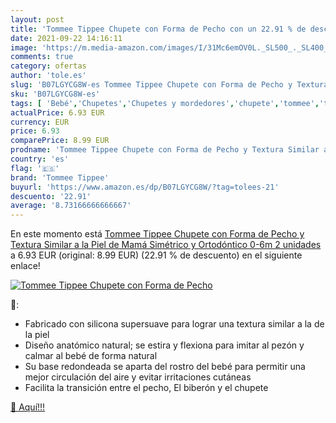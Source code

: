 ```yaml
---
layout: post
title: 'Tommee Tippee Chupete con Forma de Pecho con un 22.91 % de descuento'
date: 2021-09-22 14:16:11
image: 'https://m.media-amazon.com/images/I/31Mc6emOV0L._SL500_._SL400_.jpg'
comments: true
category: ofertas
author: 'tole.es'
slug: 'B07LGYCG8W-es Tommee Tippee Chupete con Forma de Pecho y Textura Similar...'
sku: 'B07LGYCG8W-es'
tags: [ 'Bebé','Chupetes','Chupetes y mordedores','chupete','tommee','tommee tippee', ]
actualPrice: 6.93 EUR
currency: EUR
price: 6.93
comparePrice: 8.99 EUR
prodname: 'Tommee Tippee Chupete con Forma de Pecho y Textura Similar a la Piel de Mamá  Simétrico y Ortodóntico  0-6m  2 unidades'
country: 'es'
flag: '🇪🇸'
brand: 'Tommee Tippee'
buyurl: 'https://www.amazon.es/dp/B07LGYCG8W/?tag=tolees-21'
descuento: '22.91'
average: '8.73166666666667'
---
```


En este momento está [Tommee Tippee Chupete con Forma de Pecho y Textura Similar a la Piel de Mamá  Simétrico y Ortodóntico  0-6m  2 unidades](https://www.amazon.es/dp/B07LGYCG8W/?tag=tolees-21) a 6.93 EUR (original: 8.99 EUR) (22.91 %  de descuento) en el siguiente enlace!

[![Tommee Tippee Chupete con Forma de Pecho](https://m.media-amazon.com/images/I/31Mc6emOV0L._SL500_._SL400_.jpg)](https://www.amazon.es/dp/B07LGYCG8W/?tag=tolees-21)

🔎:

- Fabricado con silicona supersuave para lograr una textura similar a la de la piel
- Diseño anatómico natural; se estira y flexiona para imitar al pezón y calmar al bebé de forma natural
- Su base redondeada se aparta del rostro del bebé para permitir una mejor circulación del aire y evitar irritaciones cutáneas
- Facilita la transición entre el pecho, El biberón y el chupete

[🛒 Aquí!!!](https://www.amazon.es/dp/B07LGYCG8W/?tag=tolees-21)
